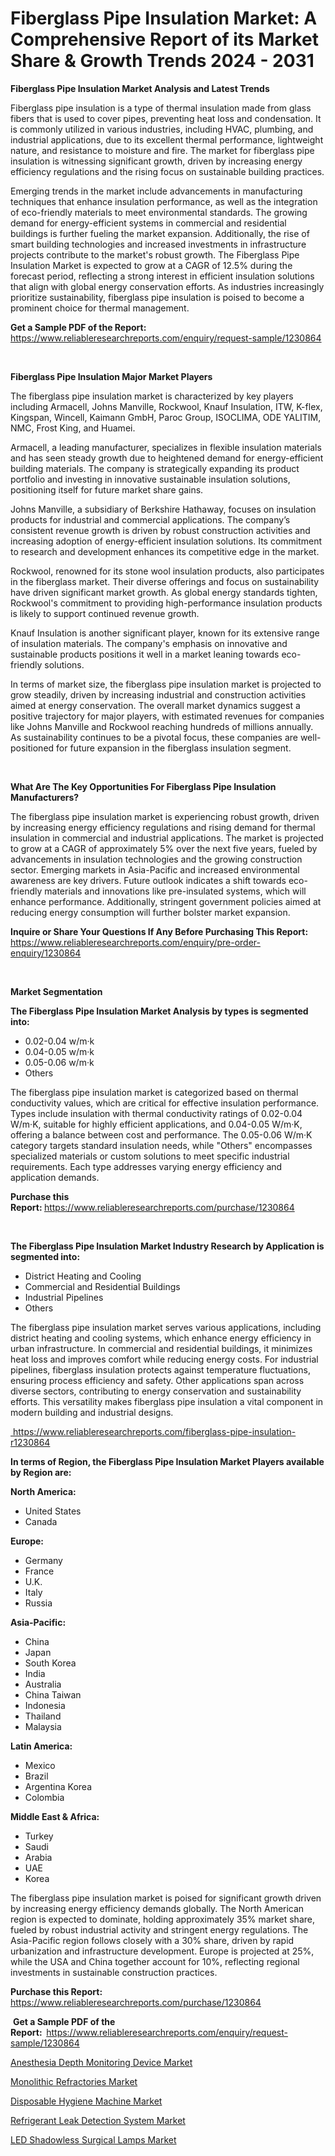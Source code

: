 <p><h1>Fiberglass Pipe Insulation Market: A Comprehensive Report of its Market Share & Growth Trends 2024 - 2031</h1></p><p><strong>Fiberglass Pipe Insulation Market Analysis and Latest Trends</strong></p>
<p><p>Fiberglass pipe insulation is a type of thermal insulation made from glass fibers that is used to cover pipes, preventing heat loss and condensation. It is commonly utilized in various industries, including HVAC, plumbing, and industrial applications, due to its excellent thermal performance, lightweight nature, and resistance to moisture and fire. The market for fiberglass pipe insulation is witnessing significant growth, driven by increasing energy efficiency regulations and the rising focus on sustainable building practices. </p><p>Emerging trends in the market include advancements in manufacturing techniques that enhance insulation performance, as well as the integration of eco-friendly materials to meet environmental standards. The growing demand for energy-efficient systems in commercial and residential buildings is further fueling the market expansion. Additionally, the rise of smart building technologies and increased investments in infrastructure projects contribute to the market's robust growth. The Fiberglass Pipe Insulation Market is expected to grow at a CAGR of 12.5% during the forecast period, reflecting a strong interest in efficient insulation solutions that align with global energy conservation efforts. As industries increasingly prioritize sustainability, fiberglass pipe insulation is poised to become a prominent choice for thermal management.</p></p>
<p><strong>Get a Sample PDF of the Report:&nbsp;</strong> <a href="https://www.reliableresearchreports.com/enquiry/request-sample/1230864?utm_campaign=83&utm_medium=2&utm_source=Github&utm_content=ia&utm_term=09112024&utm_id=fiberglass-pipe-insulation">https://www.reliableresearchreports.com/enquiry/request-sample/1230864</a></p>
<p>&nbsp;</p>
<p><strong>Fiberglass Pipe Insulation Major Market Players</strong></p>
<p><p>The fiberglass pipe insulation market is characterized by key players including Armacell, Johns Manville, Rockwool, Knauf Insulation, ITW, K-flex, Kingspan, Wincell, Kaimann GmbH, Paroc Group, ISOCLIMA, ODE YALITIM, NMC, Frost King, and Huamei. </p><p>Armacell, a leading manufacturer, specializes in flexible insulation materials and has seen steady growth due to heightened demand for energy-efficient building materials. The company is strategically expanding its product portfolio and investing in innovative sustainable insulation solutions, positioning itself for future market share gains.</p><p>Johns Manville, a subsidiary of Berkshire Hathaway, focuses on insulation products for industrial and commercial applications. The company’s consistent revenue growth is driven by robust construction activities and increasing adoption of energy-efficient insulation solutions. Its commitment to research and development enhances its competitive edge in the market.</p><p>Rockwool, renowned for its stone wool insulation products, also participates in the fiberglass market. Their diverse offerings and focus on sustainability have driven significant market growth. As global energy standards tighten, Rockwool's commitment to providing high-performance insulation products is likely to support continued revenue growth.</p><p>Knauf Insulation is another significant player, known for its extensive range of insulation materials. The company's emphasis on innovative and sustainable products positions it well in a market leaning towards eco-friendly solutions. </p><p>In terms of market size, the fiberglass pipe insulation market is projected to grow steadily, driven by increasing industrial and construction activities aimed at energy conservation. The overall market dynamics suggest a positive trajectory for major players, with estimated revenues for companies like Johns Manville and Rockwool reaching hundreds of millions annually. As sustainability continues to be a pivotal focus, these companies are well-positioned for future expansion in the fiberglass insulation segment.</p></p>
<p>&nbsp;</p>
<p><strong>What Are The Key Opportunities For Fiberglass Pipe Insulation Manufacturers?</strong></p>
<p><p>The fiberglass pipe insulation market is experiencing robust growth, driven by increasing energy efficiency regulations and rising demand for thermal insulation in commercial and industrial applications. The market is projected to grow at a CAGR of approximately 5% over the next five years, fueled by advancements in insulation technologies and the growing construction sector. Emerging markets in Asia-Pacific and increased environmental awareness are key drivers. Future outlook indicates a shift towards eco-friendly materials and innovations like pre-insulated systems, which will enhance performance. Additionally, stringent government policies aimed at reducing energy consumption will further bolster market expansion.</p></p>
<p><strong>Inquire or Share Your Questions If Any Before Purchasing This Report:</strong> <a href="https://www.reliableresearchreports.com/enquiry/pre-order-enquiry/1230864?utm_campaign=83&utm_medium=2&utm_source=Github&utm_content=ia&utm_term=09112024&utm_id=fiberglass-pipe-insulation">https://www.reliableresearchreports.com/enquiry/pre-order-enquiry/1230864</a></p>
<p>&nbsp;</p>
<p><strong>Market Segmentation</strong></p>
<p><strong>The Fiberglass Pipe Insulation Market Analysis by types is segmented into:</strong></p>
<p><ul><li>0.02-0.04 w/m·k</li><li>0.04-0.05 w/m·k</li><li>0.05-0.06 w/m·k</li><li>Others</li></ul></p>
<p><p>The fiberglass pipe insulation market is categorized based on thermal conductivity values, which are critical for effective insulation performance. Types include insulation with thermal conductivity ratings of 0.02-0.04 W/m·K, suitable for highly efficient applications, and 0.04-0.05 W/m·K, offering a balance between cost and performance. The 0.05-0.06 W/m·K category targets standard insulation needs, while "Others" encompasses specialized materials or custom solutions to meet specific industrial requirements. Each type addresses varying energy efficiency and application demands.</p></p>
<p><strong>Purchase this Report:&nbsp;</strong><a href="https://www.reliableresearchreports.com/purchase/1230864?utm_campaign=83&utm_medium=2&utm_source=Github&utm_content=ia&utm_term=09112024&utm_id=fiberglass-pipe-insulation">https://www.reliableresearchreports.com/purchase/1230864</a></p>
<p>&nbsp;</p>
<p><strong>The Fiberglass Pipe Insulation Market Industry Research by Application is segmented into:</strong></p>
<p><ul><li>District Heating and Cooling</li><li>Commercial and Residential Buildings</li><li>Industrial Pipelines</li><li>Others</li></ul></p>
<p><p>The fiberglass pipe insulation market serves various applications, including district heating and cooling systems, which enhance energy efficiency in urban infrastructure. In commercial and residential buildings, it minimizes heat loss and improves comfort while reducing energy costs. For industrial pipelines, fiberglass insulation protects against temperature fluctuations, ensuring process efficiency and safety. Other applications span across diverse sectors, contributing to energy conservation and sustainability efforts. This versatility makes fiberglass pipe insulation a vital component in modern building and industrial designs.</p></p>
<p><a href="https://www.reliableresearchreports.com/fiberglass-pipe-insulation-r1230864?utm_campaign=83&utm_medium=2&utm_source=Github&utm_content=ia&utm_term=09112024&utm_id=fiberglass-pipe-insulation">&nbsp;https://www.reliableresearchreports.com/fiberglass-pipe-insulation-r1230864</a></p>
<p><strong>In terms of Region, the Fiberglass Pipe Insulation Market Players available by Region are:</strong></p>
<p>
    <p> <strong> North America: </strong>
        <ul>
            <li>United States</li>
            <li>Canada</li>
        </ul>
        </p> 
    <p> <strong> Europe: </strong>
        <ul>
            <li>Germany</li>
            <li>France</li>
            <li>U.K.</li>
            <li>Italy</li>
            <li>Russia</li>
        </ul>
        </p> 
    <p> <strong> Asia-Pacific: </strong>
        <ul>
            <li>China</li>
            <li>Japan</li>
            <li>South Korea</li>
            <li>India</li>
            <li>Australia</li>
            <li>China Taiwan</li>
            <li>Indonesia</li>
            <li>Thailand</li>
            <li>Malaysia</li>
        </ul>
        </p> 
    <p> <strong> Latin America: </strong>
        <ul>
            <li>Mexico</li>
            <li>Brazil</li>
            <li>Argentina Korea</li>
            <li>Colombia</li>
        </ul>
        </p> 
    <p> <strong> Middle East & Africa: </strong>
        <ul>
            <li>Turkey</li>
            <li>Saudi</li>
            <li>Arabia</li>
            <li>UAE</li>
            <li>Korea</li>
        </ul>
    </p>
    </p>
<p><p>The fiberglass pipe insulation market is poised for significant growth driven by increasing energy efficiency demands globally. The North American region is expected to dominate, holding approximately 35% market share, fueled by robust industrial activity and stringent energy regulations. The Asia-Pacific region follows closely with a 30% share, driven by rapid urbanization and infrastructure development. Europe is projected at 25%, while the USA and China together account for 10%, reflecting regional investments in sustainable construction practices.</p></p>
<p><strong>Purchase this Report: </strong><a href="https://www.reliableresearchreports.com/purchase/1230864?utm_campaign=83&utm_medium=2&utm_source=Github&utm_content=ia&utm_term=09112024&utm_id=fiberglass-pipe-insulation">https://www.reliableresearchreports.com/purchase/1230864</a></p>
<p>&nbsp;<strong>Get a Sample PDF of the Report:&nbsp;&nbsp;</strong><a href="https://www.reliableresearchreports.com/enquiry/request-sample/1230864?utm_campaign=83&utm_medium=2&utm_source=Github&utm_content=ia&utm_term=09112024&utm_id=fiberglass-pipe-insulation">https://www.reliableresearchreports.com/enquiry/request-sample/1230864</a></p>
<p><strong></strong></p>
<p><p><a href="https://issuu.com/reportprime-2/docs/anesthesia-depth-monitoring-device-_1a67c6b1024ce3?utm_campaign=83&utm_medium=2&utm_source=Github&utm_content=ia&utm_term=09112024&utm_id=fiberglass-pipe-insulation">Anesthesia Depth Monitoring Device Market</a></p><p><a href="https://github.com/leonidmsw5y/Market-Research-Report-List-1/blob/main/monolithic-refractories-market.md?utm_campaign=83&utm_medium=2&utm_source=Github&utm_content=ia&utm_term=09112024&utm_id=fiberglass-pipe-insulation">Monolithic Refractories Market</a></p><p><a href="https://www.linkedin.com/pulse/investing-disposable-hygiene-machine-market-trends-vqthc?utm_campaign=83&utm_medium=2&utm_source=Github&utm_content=ia&utm_term=09112024&utm_id=fiberglass-pipe-insulation">Disposable Hygiene Machine Market</a></p><p><a href="https://www.linkedin.com/pulse/strategic-market-insights-navigating-global-refrigerant-3zgbc?utm_campaign=83&utm_medium=2&utm_source=Github&utm_content=ia&utm_term=09112024&utm_id=fiberglass-pipe-insulation">Refrigerant Leak Detection System Market</a></p><p><a href="https://issuu.com/reportprime-2/docs/led-shadowless-surgical-lamps-marke_8647a19a920e40?utm_campaign=83&utm_medium=2&utm_source=Github&utm_content=ia&utm_term=09112024&utm_id=fiberglass-pipe-insulation">LED Shadowless Surgical Lamps Market</a></p></p>